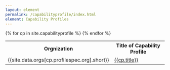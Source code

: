 ```yaml
---
layout: element
permalink: /capabilityprofile/index.html
element: Capability Profiles
---
```


<table>
<tr>
  <th>Orgnization</th>
  <th>Title of Capability Profile</th>
</tr>
{% for cp in site.capabilityprofile %}
<tr>
  <td>{{site.data.orgs[cp.profilespec.org].short}}</td>
  <td><a href="/capabilityprofile/{{cp.nisp-id}}.html">{{cp.title}}</a></td>
</tr>
{% endfor %}
</table>
